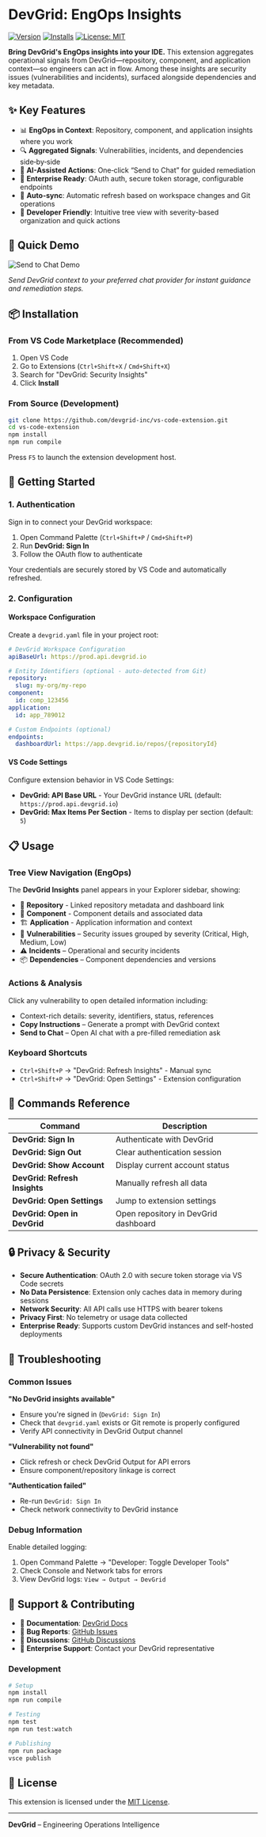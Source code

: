 # DevGrid: EngOps Insights

[![Version](https://img.shields.io/badge/version-0.0.1-blue.svg)](https://marketplace.visualstudio.com/items?itemName=devgrid.devgrid-vscode-extension)
[![Installs](https://img.shields.io/badge/installs-0+-brightgreen.svg)](https://marketplace.visualstudio.com/items?itemName=devgrid.devgrid-vscode-extension)
[![License: MIT](https://img.shields.io/badge/License-MIT-yellow.svg)](https://opensource.org/licenses/MIT)

**Bring DevGrid's EngOps insights into your IDE.** This extension aggregates operational signals from DevGrid—repository, component, and application context—so engineers can act in flow. Among these insights are security issues (vulnerabilities and incidents), surfaced alongside dependencies and key metadata.

## ✨ Key Features

- 📊 **EngOps in Context**: Repository, component, and application insights where you work
- 🔍 **Aggregated Signals**: Vulnerabilities, incidents, and dependencies side‑by‑side
- 🤖 **AI-Assisted Actions**: One‑click “Send to Chat” for guided remediation
- 🏢 **Enterprise Ready**: OAuth auth, secure token storage, configurable endpoints
- 🔄 **Auto-sync**: Automatic refresh based on workspace changes and Git operations
- 🎯 **Developer Friendly**: Intuitive tree view with severity-based organization and quick actions

## 🚀 Quick Demo

![Send to Chat Demo](auto-remediation-usinglocalbot.gif)

*Send DevGrid context to your preferred chat provider for instant guidance and remediation steps.*

## 📦 Installation

### From VS Code Marketplace (Recommended)

1. Open VS Code
2. Go to Extensions (`Ctrl+Shift+X` / `Cmd+Shift+X`)
3. Search for "DevGrid: Security Insights"
4. Click **Install**

### From Source (Development)

```bash
git clone https://github.com/devgrid-inc/vs-code-extension.git
cd vs-code-extension
npm install
npm run compile
```

Press `F5` to launch the extension development host.

## 🚀 Getting Started

### 1. Authentication

Sign in to connect your DevGrid workspace:

1. Open Command Palette (`Ctrl+Shift+P` / `Cmd+Shift+P`)
2. Run **DevGrid: Sign In**
3. Follow the OAuth flow to authenticate

Your credentials are securely stored by VS Code and automatically refreshed.

### 2. Configuration

#### Workspace Configuration

Create a `devgrid.yaml` file in your project root:

```yaml
# DevGrid Workspace Configuration
apiBaseUrl: https://prod.api.devgrid.io

# Entity Identifiers (optional - auto-detected from Git)
repository:
  slug: my-org/my-repo
component:
  id: comp_123456
application:
  id: app_789012

# Custom Endpoints (optional)
endpoints:
  dashboardUrl: https://app.devgrid.io/repos/{repositoryId}
```

#### VS Code Settings

Configure extension behavior in VS Code Settings:

- **DevGrid: API Base URL** - Your DevGrid instance URL (default: `https://prod.api.devgrid.io`)
- **DevGrid: Max Items Per Section** - Items to display per section (default: `5`)

## 📋 Usage

### Tree View Navigation (EngOps)

The **DevGrid Insights** panel appears in your Explorer sidebar, showing:

- 📁 **Repository** - Linked repository metadata and dashboard link
- 🧩 **Component** - Component details and associated data
- 🏗️ **Application** - Application information and context
- 🚨 **Vulnerabilities** – Security issues grouped by severity (Critical, High, Medium, Low)
- ⚠️ **Incidents** – Operational and security incidents
- 📦 **Dependencies** – Component dependencies and versions

### Actions & Analysis

Click any vulnerability to open detailed information including:

- Context-rich details: severity, identifiers, status, references
- **Copy Instructions** – Generate a prompt with DevGrid context
- **Send to Chat** – Open AI chat with a pre-filled remediation ask

### Keyboard Shortcuts

- `Ctrl+Shift+P` → "DevGrid: Refresh Insights" - Manual sync
- `Ctrl+Shift+P` → "DevGrid: Open Settings" - Extension configuration

## 🔧 Commands Reference

| Command | Description |
|---------|-------------|
| **DevGrid: Sign In** | Authenticate with DevGrid |
| **DevGrid: Sign Out** | Clear authentication session |
| **DevGrid: Show Account** | Display current account status |
| **DevGrid: Refresh Insights** | Manually refresh all data |
| **DevGrid: Open Settings** | Jump to extension settings |
| **DevGrid: Open in DevGrid** | Open repository in DevGrid dashboard |

## 🔒 Privacy & Security

- **Secure Authentication**: OAuth 2.0 with secure token storage via VS Code secrets
- **No Data Persistence**: Extension only caches data in memory during sessions
- **Network Security**: All API calls use HTTPS with bearer tokens
- **Privacy First**: No telemetry or usage data collected
- **Enterprise Ready**: Supports custom DevGrid instances and self-hosted deployments

## 🐛 Troubleshooting

### Common Issues

**"No DevGrid insights available"**
- Ensure you're signed in (`DevGrid: Sign In`)
- Check that `devgrid.yaml` exists or Git remote is properly configured
- Verify API connectivity in DevGrid Output channel

**"Vulnerability not found"**
- Click refresh or check DevGrid Output for API errors
- Ensure component/repository linkage is correct

**"Authentication failed"**
- Re-run `DevGrid: Sign In`
- Check network connectivity to DevGrid instance

### Debug Information

Enable detailed logging:

1. Open Command Palette → "Developer: Toggle Developer Tools"
2. Check Console and Network tabs for errors
3. View DevGrid logs: `View → Output → DevGrid`

## 🤝 Support & Contributing

- 📖 **Documentation**: [DevGrid Docs](https://devgrid.io/docs)
- 🐛 **Bug Reports**: [GitHub Issues](https://github.com/devgrid-inc/vs-code-extension/issues)
- 💬 **Discussions**: [GitHub Discussions](https://github.com/devgrid-inc/vs-code-extension/discussions)
- 📧 **Enterprise Support**: Contact your DevGrid representative

### Development

```bash
# Setup
npm install
npm run compile

# Testing
npm test
npm run test:watch

# Publishing
npm run package
vsce publish
```

## 📄 License

This extension is licensed under the [MIT License](LICENSE).

---

**DevGrid** – Engineering Operations Intelligence
